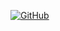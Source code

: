 [![GitHub](https://img.shields.io/github/license/franciscocezar/password_generator)](https://github.com/franciscocezar/password_generator/blob/main/LICENSE)

